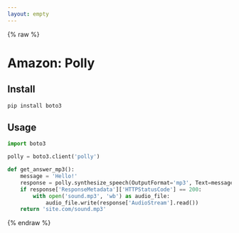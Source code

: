 ```yaml
---
layout: empty
---
```


{% raw %}

# Amazon: Polly

## Install
```
pip install boto3
```

## Usage
```python
import boto3

polly = boto3.client('polly')

def get_answer_mp3():
    message = 'Hello!'
    response = polly.synthesize_speech(OutputFormat='mp3', Text=message, VoiceId='Mizuki')
    if response['ResponseMetadata']['HTTPStatusCode'] == 200:
        with open('sound.mp3', 'wb') as audio_file:
            audio_file.write(response['AudioStream'].read())
    return 'site.com/sound.mp3'
```

{% endraw %}
